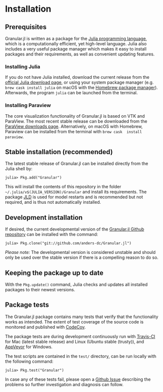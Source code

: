 # Installation

## Prerequisites
Granular.jl is written as a package for the [Julia programming 
language](https://julialang.org), which is a computationally efficient, yet 
high-level language. Julia also includes a very useful package manager which 
makes it easy to install packages and their requirements, as well as convenient 
updating features.

### Installing Julia
If you do not have Julia installed, download the current release from the 
[official Julia download page](https://julialang.org/downloads), or using your 
system package manager (e.g. `brew cask install julia` on macOS with the 
[Homebrew package manager](https://brew.sh)).  Afterwards, the program `julia` 
can be launched from the terminal.

### Installing Paraview
The core visualization functionality of Granular.jl is based on VTK and 
ParaView.  The most recent stable release can be downloaded from the [ParaView 
downloads page](https://www.paraview.org/download/).  Alternatively, on macOS 
with Homebrew, Paraview can be installed from the terminal with `brew cask 
install paraview`.

## Stable installation (recommended)
The latest stable release of Granular.jl can be installed directly from the 
Julia shell by:

```julia-repl
julia> Pkg.add("Granular")
```

This will install the contents of this repository in the folder 
`~/.julia/v$(JULIA_VERSION)/Granular` and install its requirements.  The 
package [JLD](https://github.com/JuliaIO/JLD.jl) is used for model restarts and 
is recommended but not required, and is thus not automatically installed.

## Development installation
If desired, the current developmental version of the [Granular.jl Github 
repository](https://github.com/anders-dc/Granular.jl) can be installed with the 
command:

```julia-repl
julia> Pkg.clone("git://github.com/anders-dc/Granular.jl")
```

*Please note:* The developmental version is considered unstable and should only 
be used over the stable version if there is a compelling reason to do so.

## Keeping the package up to date
With the `Pkg.update()` command, Julia checks and updates all installed 
packages to their newest versions.

## Package tests
The Granular.jl package contains many tests that verify that the functionality 
works as intended.  The extent of test coverage of the source code is monitored 
and published with [CodeCov](https://codecov.io/gh/anders-dc/Granular.jl).

The package tests are during development continuously run with 
[Travis-CI](https://travis-ci.org/anders-dc/Granular.jl) for Mac (latest stable 
release) and Linux (Ubuntu stable (trusty)), and 
[AppVeyor](https://ci.appveyor.com/project/anders-dc/seaice-jl) for Windows.

The test scripts are contained in the `test/` directory, can be run locally 
with the following command:

```julia-repl
julia> Pkg.test("Granular")
```

In case any of these tests fail, please open a [Github 
Issue](https://github.com/anders-dc/Granular.jl/issues) describing the problems 
so further investigation and diagnosis can follow.

